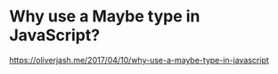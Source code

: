 

# Why use a Maybe type in JavaScript?
https://oliverjash.me/2017/04/10/why-use-a-maybe-type-in-javascript

